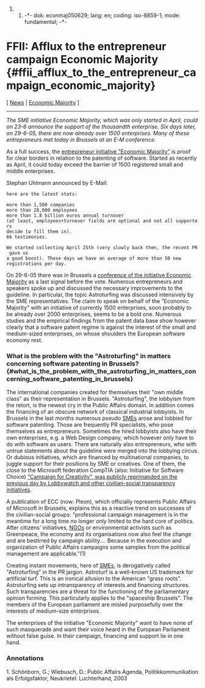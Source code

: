 1.  1.  -\*- dok: econmaj050629; lang: en; coding: iso-8859-1; mode:
        fundamental; -\*-

# FFII: Afflux to the entrepreneur campaign Economic Majority {#ffii_afflux_to_the_entrepreneur_campaign_economic_majority}

\[ [ News](SwpatcninoEn "wikilink") \| [Economic
Majority](http://www.economic-majority.com "wikilink") \]

------------------------------------------------------------------------

*The SME initiative Economic Majority, which was only started in April,
could on 23-6 announce the support of the thousandth enterprise. Six
days later, on 29-6-05, there are now already over 1500 enterprises.
Many of these entrepreneurs met today in Brussels at an E-M conference.*

As a full success, the [entrepreneur initiative \"Economic
Majority\"](http://www.economic-majority.com "wikilink") is proof for
clear borders in relation to the patenting of software. Started as
recently as April, it could today exceed the barrier of 1500 registered
small and middle enterprises.

Stephan Uhlmann announced by E-Mail:

`here are the latest stats:`

`more than 1,500 companies`\
`more than 28,000 employees`\
`more than 1.8 billion euros annual turnover`\
`(at least, employees+turnover fields are optional and not all supporters `\
`decide to fill them in).`\
`66 testimonies.`

`We started collecting April 25th (very slowly back then, the recent PR gave us `\
`a good boost). These days we have an average of more than 50 new `\
`registrations per day.`

On 29-6-05 there was in Brussels a [conference of the initiative
Economic
Majority](http://www.economic-majority.com/konf050629/ "wikilink") as a
last signal before the vote. Numerous entrepreneurs and speakers spoke
up and discussed the necessary improvements to the guideline. In
particular, the topic Astroturfing was discussed intensively by the SME
representatives. The claim to speak on behalf of the \"Economic
Majority\" with an initiative of currently 1500 enterprises, soon
probably to be already over 2000 enterprises, seems to be a bold one.
Numerous studies and the empirical findings from the patent data base
show however clearly that a software patent regime is against the
interest of the small and medium-sized enterprises, on whose shoulders
the European software economy rest.

### What is the problem with the \"Astroturfing\" in matters concerning software patenting in Brussels? {#what_is_the_problem_with_the_astroturfing_in_matters_concerning_software_patenting_in_brussels}

The international companies created for themselves their \"own middle
class\" as their representation in Brussels. \"Astroturfing\", the
lobbyism from the retort, is the newest cry in the Public Affairs
domain. In addition comes the financing of an obscure network of
classical industrial lobbyists. In Brussels in the last months numerous
pseudo [SMEs](SMEs "wikilink") arose and lobbied for software patenting.
Those are frequently PR specialists, who pose themselves as
entrepreneurs. Sometimes the hired lobbyists also have their own
enterprises, e.g. a Web Design company, which however only have to do
with software as users. There are naturally also entrepreneurs, who with
untrue statements about the guideline were merged into the lobbying
circus. Or dubious initiatives, which are financed by multinational
companies, to juggle support for their positions by SME or creatives.
One of them, the close to the Microsoft federation CompTIA (also:
Initiative for Software Choice) [\"Campaign for Creativity\", was
publicly reprimanded on the previous day by Lobbywatch and other
civilian-social transparency
initiatives](http://www.corporateeurope.org/lobbycracy/prc4c.html "wikilink").

A publication of ECC (now: Pleon), which officially represents Public
Affairs of Microsoft in Brussels, explains this as a reactive trend on
successes of the civilian-social groups: \"professional campaign
management is in the meantime for a long time no longer only limited to
the hard core of politics. After citizens\' initiatives,
[NGOs](NGOs "wikilink") or environmental activists such as Greenpeace,
the economy and its organisations now also feel the change and are
bestirred by campaign ability\.... Because in the execution and
organization of Public Affairs campaigns some samples from the political
management are applicable.\"(1)

Creating instant movements, here of [SMEs](SMEs "wikilink"), is
derogatively called \"Astroturfing\" in the PR jargon. Astroturf is a
well-known US trademark for artificial turf. This is an ironical
allusion to the American \"grass roots\". Astroturfing sets up
intransparency of interests and financing structures. Such
transparencies are a threat for the functioning of the parliamentary
opinion forming. This particularly applies to the \"spaceship
Brussels\". The members of the European parliament are misled
purposefully over the interests of medium-size enterprises.

The enterprises of the initiative \"Economic Majority\" want to have
none of such masquerade and want their voice heard in the European
Parliament without false guise. In their campaign, financing and support
lie in one hand.

### Annotations

1\. Schönborn, G.; Wiebusch, D.: Public Affairs Agenda,
Politikkommunikation als Erfolgsfaktor, Neukrietel: Luchterhand, 2003
